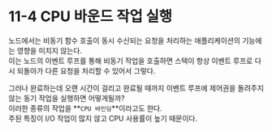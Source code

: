 # 11-4 CPU 바운드 작업 실행

노드에서는 비동기 함수 호출이 동시 수신되는 요청을 처리하는 애플리케이션의 기능에는 영향을 미치지 않는다.  
이는 노드의 이벤트 루프를 통해 비동기 작업을 호출하면 스택이 항상 이벤트 루프로 다시 되돌아가 다른 요청을 처리할 수 있어서 그렇다.

그러나 완료하는데 오랜 시간이 걸리고 완료될 때까지 이벤트 루프에 제어권을 돌려주지 않는 동기 작업을 실행하면 어떻게될까?  
이러한 종류의 작업을 **`CPU 바인딩`**이라고도 한다.  
주된 특징이 I/O 작업이 많지 않고 CPU 사용률이 높기 때문이다.
